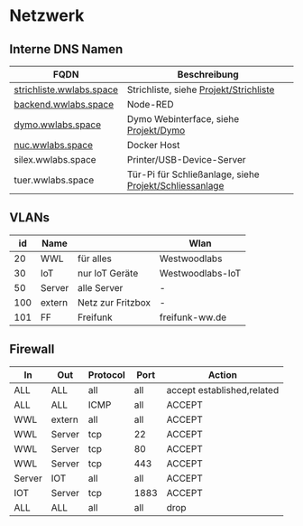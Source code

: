 Netzwerk
==============

## Interne DNS Namen
|FQDN|Beschreibung|
|---|---|
|[strichliste.wwlabs.space](https://strichliste.wwlabs.space)|Strichliste, siehe [Projekt/Strichliste](Strichliste.md)|
|[backend.wwlabs.space](https://backend.wwlabs.space)|Node-RED|
|[dymo.wwlabs.space](https://dymo.wwlabs.space)|Dymo Webinterface, siehe [Projekt/Dymo](Dymo.md)|
|[nuc.wwlabs.space](https://nuc.wwlabs.space)|Docker Host|
|silex.wwlabs.space|Printer/USB-Device-Server|
|tuer.wwlabs.space|Tür-Pi für Schließanlage, siehe [Projekt/Schliessanlage](Schliessanlage.md)|


## VLANs
|id|Name|   |Wlan|
|---|---|---|---|
|20 | WWL  | für alles  |Westwoodlabs| 
|30 | IoT  | nur IoT Geräte  | Westwoodlabs-IoT|
|50 | Server  |alle Server   | -|
|100| extern  |Netz zur Fritzbox|-|
|101| FF|Freifunk|freifunk-ww.de|


## Firewall
|In|Out|Protocol|Port|Action|
|---|---|---|---|---|
|ALL|ALL|all|all|accept established,related|
|ALL|ALL|ICMP|all|ACCEPT|
|WWL|extern|all|all|ACCEPT|
|WWL|Server|tcp|22|ACCEPT|
|WWL|Server|tcp|80|ACCEPT|
|WWL|Server|tcp|443|ACCEPT|
|Server|IOT|all|all|ACCEPT|
|IOT|Server|tcp|1883|ACCEPT|
|ALL|ALL|all|all|drop|
